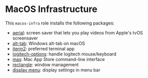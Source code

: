 # MacOS Infrastructure

This `macos-infra` role installs the following packages:

- [aerial](https://aerialscreensaver.github.io/): screen saver that lets you play videos from Apple's tvOS screensaver
- [alt-tab](https://alt-tab-macos.netlify.app/): Windows alt-tab on macOS
- [iterm2](https://iterm2.com/): preferred terminal app
- [logitech-options](https://support.logitech.com/software/options): handle logitech mouse/keyboard
- [mas](https://github.com/mas-cli/mas): Mac App Store command-line interface
- [rectangle](https://rectangleapp.com/): window management
- [display menu](http://displaymenu.milchimgemuesefach.de/): display settings in menu bar
